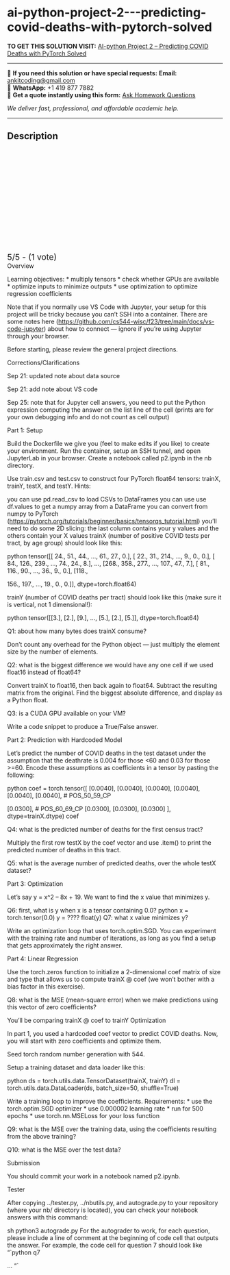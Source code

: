 # ai-python-project-2---predicting-covid-deaths-with-pytorch-solved
**TO GET THIS SOLUTION VISIT:** [AI-python Project 2 – Predicting COVID Deaths with PyTorch Solved](https://www.ankitcodinghub.com/product/python-p2-6-of-grade-predicting-covid-deaths-with-pytorch-solved/)


---

📩 **If you need this solution or have special requests:** **Email:** ankitcoding@gmail.com  
📱 **WhatsApp:** +1 419 877 7882  
📄 **Get a quote instantly using this form:** [Ask Homework Questions](https://www.ankitcodinghub.com/services/ask-homework-questions/)

*We deliver fast, professional, and affordable academic help.*

---

<h2>Description</h2>



<div class="kk-star-ratings kksr-auto kksr-align-center kksr-valign-top" data-payload="{&quot;align&quot;:&quot;center&quot;,&quot;id&quot;:&quot;119420&quot;,&quot;slug&quot;:&quot;default&quot;,&quot;valign&quot;:&quot;top&quot;,&quot;ignore&quot;:&quot;&quot;,&quot;reference&quot;:&quot;auto&quot;,&quot;class&quot;:&quot;&quot;,&quot;count&quot;:&quot;1&quot;,&quot;legendonly&quot;:&quot;&quot;,&quot;readonly&quot;:&quot;&quot;,&quot;score&quot;:&quot;5&quot;,&quot;starsonly&quot;:&quot;&quot;,&quot;best&quot;:&quot;5&quot;,&quot;gap&quot;:&quot;4&quot;,&quot;greet&quot;:&quot;Rate this product&quot;,&quot;legend&quot;:&quot;5\/5 - (1 vote)&quot;,&quot;size&quot;:&quot;24&quot;,&quot;title&quot;:&quot;AI-python  Project 2 - Predicting COVID Deaths with PyTorch Solved&quot;,&quot;width&quot;:&quot;138&quot;,&quot;_legend&quot;:&quot;{score}\/{best} - ({count} {votes})&quot;,&quot;font_factor&quot;:&quot;1.25&quot;}">

<div class="kksr-stars">

<div class="kksr-stars-inactive">
            <div class="kksr-star" data-star="1" style="padding-right: 4px">


<div class="kksr-icon" style="width: 24px; height: 24px;"></div>
        </div>
            <div class="kksr-star" data-star="2" style="padding-right: 4px">


<div class="kksr-icon" style="width: 24px; height: 24px;"></div>
        </div>
            <div class="kksr-star" data-star="3" style="padding-right: 4px">


<div class="kksr-icon" style="width: 24px; height: 24px;"></div>
        </div>
            <div class="kksr-star" data-star="4" style="padding-right: 4px">


<div class="kksr-icon" style="width: 24px; height: 24px;"></div>
        </div>
            <div class="kksr-star" data-star="5" style="padding-right: 4px">


<div class="kksr-icon" style="width: 24px; height: 24px;"></div>
        </div>
    </div>

<div class="kksr-stars-active" style="width: 138px;">
            <div class="kksr-star" style="padding-right: 4px">


<div class="kksr-icon" style="width: 24px; height: 24px;"></div>
        </div>
            <div class="kksr-star" style="padding-right: 4px">


<div class="kksr-icon" style="width: 24px; height: 24px;"></div>
        </div>
            <div class="kksr-star" style="padding-right: 4px">


<div class="kksr-icon" style="width: 24px; height: 24px;"></div>
        </div>
            <div class="kksr-star" style="padding-right: 4px">


<div class="kksr-icon" style="width: 24px; height: 24px;"></div>
        </div>
            <div class="kksr-star" style="padding-right: 4px">


<div class="kksr-icon" style="width: 24px; height: 24px;"></div>
        </div>
    </div>
</div>


<div class="kksr-legend" style="font-size: 19.2px;">
            5/5 - (1 vote)    </div>
    </div>
Overview

Learning objectives: * multiply tensors * check whether GPUs are available * optimize inputs to minimize outputs * use optimization to optimize regression coefficients

Note that if you normally use VS Code with Jupyter, your setup for this project will be tricky because you can’t SSH into a container. There are some notes here (https://github.com/cs544-wisc/f23/tree/main/docs/vs-code-jupyter) about how to connect — ignore if you’re using Jupyter through your browser.

Before starting, please review the general project directions.

Corrections/Clarifications

Sep 21: updated note about data source

Sep 21: add note about VS code

Sep 25: note that for Jupyter cell answers, you need to put the Python expression computing the answer on the list line of the cell (prints are for your own debugging info and do not count as cell output)

Part 1: Setup

Build the Dockerfile we give you (feel to make edits if you like) to create your environment. Run the container, setup an SSH tunnel, and open JupyterLab in your browser. Create a notebook called p2.ipynb in the nb directory.

Use train.csv and test.csv to construct four PyTorch float64 tensors: trainX, trainY, testX, and testY. Hints:

you can use pd.read_csv to load CSVs to DataFrames you can use use df.values to get a numpy array from a DataFrame you can convert from numpy to PyTorch (https://pytorch.org/tutorials/beginner/basics/tensorqs_tutorial.html) you’ll need to do some 2D slicing: the last column contains your y values and the others contain your X values trainX (number of positive COVID tests per tract, by age group) should look like this:

python tensor([[ 24., 51., 44., …, 61., 27., 0.], [ 22., 31., 214., …, 9., 0., 0.], [ 84., 126., 239., …, 74., 24., 8.], …, [268., 358., 277., …, 107., 47., 7.], [ 81., 116., 90., …, 36., 9., 0.], [118.,

156., 197., …, 19., 0., 0.]], dtype=torch.float64)

trainY (number of COVID deaths per tract) should look like this (make sure it is vertical, not 1 dimensional!):

python tensor([[3.], [2.], [9.], …, [5.], [2.], [5.]], dtype=torch.float64)

Q1: about how many bytes does trainX consume?

Don’t count any overhead for the Python object — just multiply the element size by the number of elements.

Q2: what is the biggest difference we would have any one cell if we used float16 instead of float64?

Convert trainX to float16, then back again to float64. Subtract the resulting matrix from the original. Find the biggest absolute difference, and display as a Python float.

Q3: is a CUDA GPU available on your VM?

Write a code snippet to produce a True/False answer.

Part 2: Prediction with Hardcoded Model

Let’s predict the number of COVID deaths in the test dataset under the assumption that the deathrate is 0.004 for those &lt;60 and 0.03 for those &gt;=60. Encode these assumptions as coefficients in a tensor by pasting the following:

python coef = torch.tensor([ [0.0040], [0.0040], [0.0040], [0.0040], [0.0040], [0.0040], # POS_50_59_CP

[0.0300], # POS_60_69_CP [0.0300], [0.0300], [0.0300] ], dtype=trainX.dtype) coef

Q4: what is the predicted number of deaths for the first census tract?

Multiply the first row testX by the coef vector and use .item() to print the predicted number of deaths in this tract.

Q5: what is the average number of predicted deaths, over the whole testX dataset?

Part 3: Optimization

Let’s say y = x^2 – 8x + 19. We want to find the x value that minimizes y.

Q6: first, what is y when x is a tensor containing 0.0? python x = torch.tensor(0.0) y = ???? float(y) Q7: what x value minimizes y?

Write an optimization loop that uses torch.optim.SGD. You can experiment with the training rate and number of iterations, as long as you find a setup that gets approximately the right answer.

Part 4: Linear Regression

Use the torch.zeros function to initialize a 2-dimensional coef matrix of size and type that allows us to compute trainX @ coef (we won’t bother with a bias factor in this exercise).

Q8: what is the MSE (mean-square error) when we make predictions using this vector of zero coefficients?

You’ll be comparing trainX @ coef to trainY Optimization

In part 1, you used a hardcoded coef vector to predict COVID deaths. Now, you will start with zero coefficients and optimize them.

Seed torch random number generation with 544.

Setup a training dataset and data loader like this:

python ds = torch.utils.data.TensorDataset(trainX, trainY) dl = torch.utils.data.DataLoader(ds, batch_size=50, shuffle=True)

Write a training loop to improve the coefficients. Requirements: * use the torch.optim.SGD optimizer * use 0.000002 learning rate * run for 500 epochs * use torch.nn.MSELoss for your loss function

Q9: what is the MSE over the training data, using the coefficients resulting from the above training?

Q10: what is the MSE over the test data?

Submission

You should commit your work in a notebook named p2.ipynb.

Tester

After copying ../tester.py, ../nbutils.py, and autograde.py to your repository (where your nb/ directory is located), you can check your notebook answers with this command:

sh python3 autograde.py For the autograder to work, for each question, please include a line of comment at the beginning of code cell that outputs the answer. For example, the code cell for question 7 should look like “`python q7

… “`
